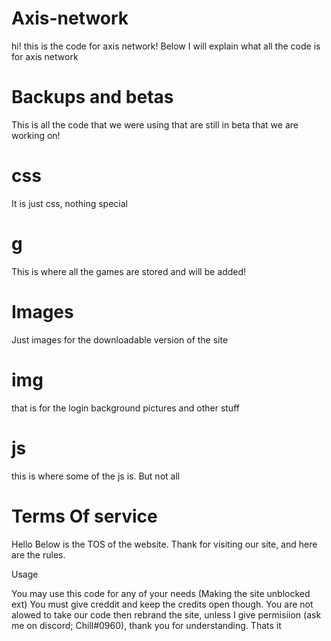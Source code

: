 # Axis-network
hi! this is the code for axis network! Below I will explain what all the code is for axis network

# Backups and betas
This is all the code that we were using that are still in beta that we are working on!

# css
It is just css, nothing special

# g
This is where all the games are stored and will be added!

# Images
Just images for the downloadable version of the site

# img
that is for the login background pictures and other stuff

# js
this is where some of the js is. But not all


# Terms Of service


Hello Below is the TOS of the website. Thank for visiting our site, and here are the rules.

Usage

You may use this code for any of your needs (Making the site unblocked ext) You must give creddit and keep the credits open though. You are not alowed to take our code then rebrand the site, unless I give permisiion (ask me on discord; Chill#0960), thank you for understanding. Thats it


